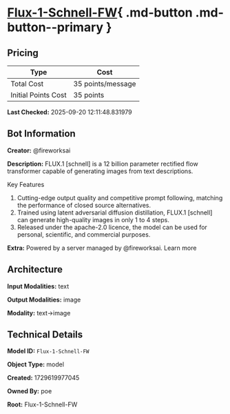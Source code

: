 # [Flux-1-Schnell-FW](https://poe.com/Flux-1-Schnell-FW){ .md-button .md-button--primary }

## Pricing

| Type | Cost |
|------|------|
| Total Cost | 35 points/message |
| Initial Points Cost | 35 points |

**Last Checked:** 2025-09-20 12:11:48.831979


## Bot Information

**Creator:** @fireworksai

**Description:** FLUX.1 [schnell] is a 12 billion parameter rectified flow transformer capable of generating images from text descriptions.

Key Features
1. Cutting-edge output quality and competitive prompt following, matching the performance of closed source alternatives.
2. Trained using latent adversarial diffusion distillation, FLUX.1 [schnell] can generate high-quality images in only 1 to 4 steps.
3. Released under the apache-2.0 licence, the model can be used for personal, scientific, and commercial purposes.

**Extra:** Powered by a server managed by @fireworksai. Learn more


## Architecture

**Input Modalities:** text

**Output Modalities:** image

**Modality:** text->image


## Technical Details

**Model ID:** `Flux-1-Schnell-FW`

**Object Type:** model

**Created:** 1729619977045

**Owned By:** poe

**Root:** Flux-1-Schnell-FW
